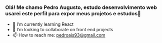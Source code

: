 ### Olá! Me chamo Pedro Augusto, estudo desenvolvimento web usarei este perfil para expor meus  projetos e estudos👋

<!--
**Pedroajs/Pedroajs** is a ✨ _special_ ✨ repository because its `README.md` (this file) appears on your GitHub profile.-->

- 🌱 I’m currently learning React
- 👯 I’m looking to collaborate on front end projects
- 📫 How to reach me: pedroajs93@gmail.com
